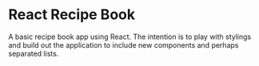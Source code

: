 # React Recipe Book
A basic recipe book app using React. The intention is to play with stylings and build out the application to include new components and perhaps separated lists.
